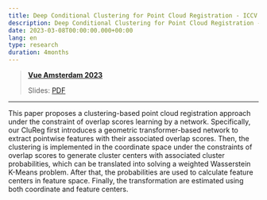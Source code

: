 ```yaml
---
title: Deep Conditional Clustering for Point Cloud Registration - ICCV 2023
description: Deep Conditional Clustering for Point Cloud Registration - ICCV 2023
date: 2023-03-08T00:00:00.000+00:00
lang: en
type: research
duration: 4months
---
```


> [**Vue Amsterdam 2023**](https://vuejs.amsterdam/)
> 
> Slides: [PDF](https://antfu.me/talks/2023-02-09)
>

---

This paper proposes a clustering-based point cloud registration approach under the constraint of overlap scores learning by a network. Specifically, our CluReg first introduces a geometric transformer-based network to extract pointwise features with their associated overlap scores.
Then, the clustering is implemented in the coordinate space under the constraints of overlap scores to generate cluster centers with associated cluster probabilities, which can be translated into solving a weighted Wasserstein K-Means problem. After that, the probabilities are used to calculate
feature centers in feature space. Finally, the transformation are estimated using both coordinate and feature centers.